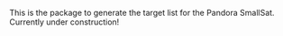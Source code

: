 This is the package to generate the target list for the Pandora SmallSat. Currently under construction!